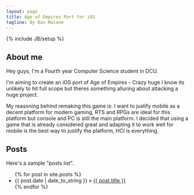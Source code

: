 ```yaml
---
layout: page
title: Age of Empires Port for iOS
tagline: By Dan Malone
---
```

{% include JB/setup %}

## About me

Hey guys, I'm a Fourth year Computer Science student in DCU.

I'm aiming to create an iOS port of Age of Empires - Crazy huge I know its unlikely to hit full scope but theres something alluring about attacking a huge project.

My reasoning behind remaking this game is: I want to justify mobile as a decent platform for modern gaming, RTS and RPGs are ideal for this platform but console and PC is still the main platform. I decided that using a game that is already considered great and adapting it to work well for mobile is the best way to justify the platform, HCI is everything.

## Posts

Here's a sample "posts list".

<ul class="posts">
  {% for post in site.posts %}
    <li><span>{{ post.date | date_to_string }}</span> &raquo; <a href="{{ BASE_PATH }}{{ post.url }}">{{ post.title }}</a></li>
  {% endfor %}
</ul>
